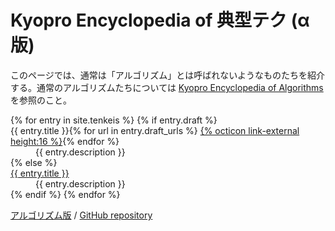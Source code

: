 # Kyopro Encyclopedia of 典型テク (α版)

このページでは、通常は「アルゴリズム」とは呼ばれないようなものたちを紹介する。通常のアルゴリズムたちについては [Kyopro Encyclopedia of Algorithms](../) を参照のこと。

<dl>
{% for entry in site.tenkeis %}
   {% if entry.draft %}
       <dt>{{ entry.title }}{% for url in entry.draft_urls %} <a href="{{ url }}" class="link-external">{% octicon link-external height:16 %}</a>{% endfor %}</dt>
       <dd>{{ entry.description }}</dd>
   {% else %}
       <dt><a href="{{ site.baseurl }}{{ entry.url }}">{{ entry.title }}</a></dt>
       <dd>{{ entry.description }}</dd>
   {% endif %}
{% endfor %}
</dl>

<div class="footer-links">
    <a href="{{ site.baseurl }}/tenkei">アルゴリズム版</a> /
    <a href="{{ site.github.repository_url }}">GitHub repository</a>
</div>
